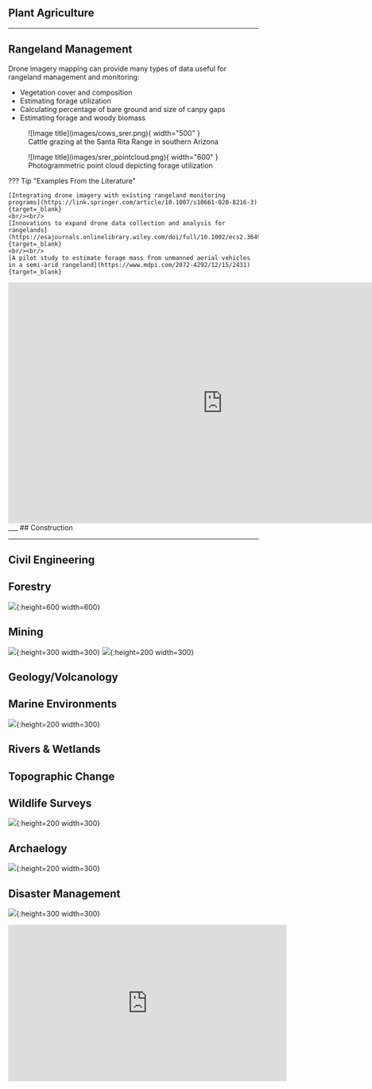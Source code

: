 ## Plant Agriculture
___
## Rangeland Management
Drone imagery mapping can provide many types of data useful for rangeland management and monitoring:

* Vegetation cover and composition 
* Estimating forage utilization 
* Calculating percentage of bare ground and size of canpy gaps 
* Estimating forage and woody biomass 

<figure markdown>
  ![Image title](images/cows_srer.png){ width="500" }
  <figcaption>Cattle grazing at the Santa Rita Range in southern Arizona</figcaption>
</figure>

<figure markdown>
  ![Image title](images/srer_pointcloud.png){ width="600" }
  <figcaption>Photogrammetric point cloud depicting forage utilization</figcaption>
</figure>

??? Tip "Examples From the Literature"

    [Integrating drone imagery with existing rangeland monitoring programs](https://link.springer.com/article/10.1007/s10661-020-8216-3){target=_blank}
    <br/><br/>
    [Innovations to expand drone data collection and analysis for rangelands](https://esajournals.onlinelibrary.wiley.com/doi/full/10.1002/ecs2.3649){target=_blank}
    <br/><br/>
    [A pilot study to estimate forage mass from unmanned aerial vehicles in a semi-arid rangeland](https://www.mdpi.com/2072-4292/12/15/2431){target=_blank}

<iframe width="862" height="485" src="https://www.youtube.com/embed/UDt6p9xyosI" title="Monitoring Rangelands with Drones for Sustainable Land Management" frameborder="0" allow="accelerometer; autoplay; clipboard-write; encrypted-media; gyroscope; picture-in-picture; web-share" allowfullscreen></iframe>
___
## Construction

___
## Civil Engineering
## Forestry
![](images/forest_images.png){:height=600 width=600}

## Mining
![](images/mining1.png){:height=300 width=300}
![](images/mining2.png){:height=200 width=300}


## Geology/Volcanology
## Marine Environments
![](images/coral_reef.png){:height=200 width=300}

## Rivers & Wetlands
## Topographic Change
## Wildlife Surveys
![](images/monkey_survey.png){:height=200 width=300}

## Archaelogy
![](images/archaelogy.png){:height=200 width=300}

## Disaster Management
![](images/disaster.png){:height=300 width=300}


<iframe width="560" height="315" src="https://www.youtube.com/embed/1VUXgwoNQRs" title="YouTube video player" frameborder="0" allow="accelerometer; autoplay; clipboard-write; encrypted-media; gyroscope; picture-in-picture; web-share" allowfullscreen></iframe>
